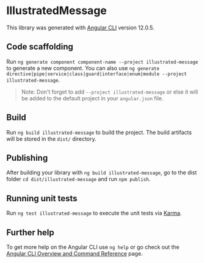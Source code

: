 # IllustratedMessage

This library was generated with [Angular CLI](https://github.com/angular/angular-cli) version 12.0.5.

## Code scaffolding

Run `ng generate component component-name --project illustrated-message` to generate a new component. You can also use `ng generate directive|pipe|service|class|guard|interface|enum|module --project illustrated-message`.
> Note: Don't forget to add `--project illustrated-message` or else it will be added to the default project in your `angular.json` file. 

## Build

Run `ng build illustrated-message` to build the project. The build artifacts will be stored in the `dist/` directory.

## Publishing

After building your library with `ng build illustrated-message`, go to the dist folder `cd dist/illustrated-message` and run `npm publish`.

## Running unit tests

Run `ng test illustrated-message` to execute the unit tests via [Karma](https://karma-runner.github.io).

## Further help

To get more help on the Angular CLI use `ng help` or go check out the [Angular CLI Overview and Command Reference](https://angular.io/cli) page.
